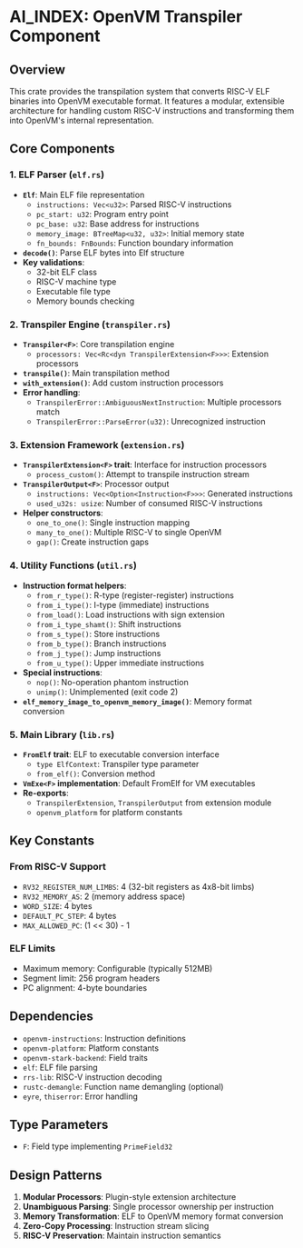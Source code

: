 # AI_INDEX: OpenVM Transpiler Component

## Overview
This crate provides the transpilation system that converts RISC-V ELF binaries into OpenVM executable format. It features a modular, extensible architecture for handling custom RISC-V instructions and transforming them into OpenVM's internal representation.

## Core Components

### 1. ELF Parser (`elf.rs`)
- **`Elf`**: Main ELF file representation
  - `instructions: Vec<u32>`: Parsed RISC-V instructions
  - `pc_start: u32`: Program entry point
  - `pc_base: u32`: Base address for instructions
  - `memory_image: BTreeMap<u32, u32>`: Initial memory state
  - `fn_bounds: FnBounds`: Function boundary information
- **`decode()`**: Parse ELF bytes into Elf structure
- **Key validations**:
  - 32-bit ELF class
  - RISC-V machine type  
  - Executable file type
  - Memory bounds checking

### 2. Transpiler Engine (`transpiler.rs`)
- **`Transpiler<F>`**: Core transpilation engine
  - `processors: Vec<Rc<dyn TranspilerExtension<F>>>`: Extension processors
- **`transpile()`**: Main transpilation method
- **`with_extension()`**: Add custom instruction processors
- **Error handling**:
  - `TranspilerError::AmbiguousNextInstruction`: Multiple processors match
  - `TranspilerError::ParseError(u32)`: Unrecognized instruction

### 3. Extension Framework (`extension.rs`)
- **`TranspilerExtension<F>` trait**: Interface for instruction processors
  - `process_custom()`: Attempt to transpile instruction stream
- **`TranspilerOutput<F>`**: Processor output
  - `instructions: Vec<Option<Instruction<F>>>`: Generated instructions
  - `used_u32s: usize`: Number of consumed RISC-V instructions
- **Helper constructors**:
  - `one_to_one()`: Single instruction mapping
  - `many_to_one()`: Multiple RISC-V to single OpenVM
  - `gap()`: Create instruction gaps

### 4. Utility Functions (`util.rs`)
- **Instruction format helpers**:
  - `from_r_type()`: R-type (register-register) instructions
  - `from_i_type()`: I-type (immediate) instructions  
  - `from_load()`: Load instructions with sign extension
  - `from_i_type_shamt()`: Shift instructions
  - `from_s_type()`: Store instructions
  - `from_b_type()`: Branch instructions
  - `from_j_type()`: Jump instructions
  - `from_u_type()`: Upper immediate instructions
- **Special instructions**:
  - `nop()`: No-operation phantom instruction
  - `unimp()`: Unimplemented (exit code 2)
- **`elf_memory_image_to_openvm_memory_image()`**: Memory format conversion

### 5. Main Library (`lib.rs`)
- **`FromElf` trait**: ELF to executable conversion interface
  - `type ElfContext`: Transpiler type parameter
  - `from_elf()`: Conversion method
- **`VmExe<F>` implementation**: Default FromElf for VM executables
- **Re-exports**:
  - `TranspilerExtension`, `TranspilerOutput` from extension module
  - `openvm_platform` for platform constants

## Key Constants

### From RISC-V Support
- `RV32_REGISTER_NUM_LIMBS`: 4 (32-bit registers as 4x8-bit limbs)
- `RV32_MEMORY_AS`: 2 (memory address space)
- `WORD_SIZE`: 4 bytes
- `DEFAULT_PC_STEP`: 4 bytes
- `MAX_ALLOWED_PC`: (1 << 30) - 1

### ELF Limits
- Maximum memory: Configurable (typically 512MB)
- Segment limit: 256 program headers
- PC alignment: 4-byte boundaries

## Dependencies
- `openvm-instructions`: Instruction definitions
- `openvm-platform`: Platform constants
- `openvm-stark-backend`: Field traits
- `elf`: ELF file parsing
- `rrs-lib`: RISC-V instruction decoding
- `rustc-demangle`: Function name demangling (optional)
- `eyre`, `thiserror`: Error handling

## Type Parameters
- `F`: Field type implementing `PrimeField32`

## Design Patterns
1. **Modular Processors**: Plugin-style extension architecture
2. **Unambiguous Parsing**: Single processor ownership per instruction
3. **Memory Transformation**: ELF to OpenVM memory format conversion
4. **Zero-Copy Processing**: Instruction stream slicing
5. **RISC-V Preservation**: Maintain instruction semantics